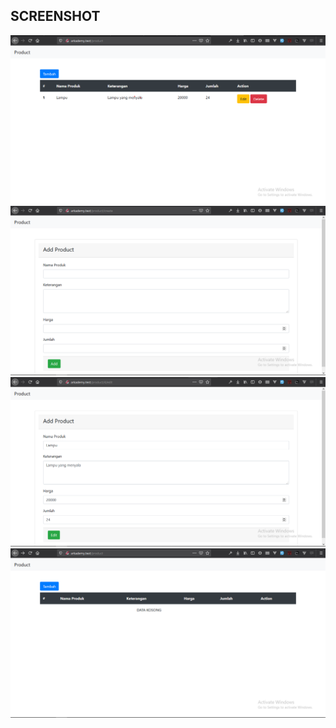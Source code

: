 ## SCREENSHOT
![alt_text](resources/img/detail.png)
![alt_text](resources/img/add.png)
![alt_text](resources/img/edit.png)
![alt_text](resources/img/deleted.png)
